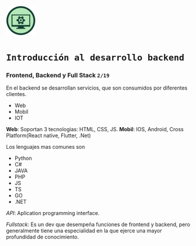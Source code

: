 <img  width="80" height="80" style="margin:auto" src="../content/assets/Curso_de_introduccion_al_desarrollo_backend.png">

# `Introducción al desarrollo backend`

### Frontend, Backend y Full Stack `2/19`
En el backend se desarrollan servicios, que son consumidos por diferentes clientes.
- Web
- Mobil
- IOT

**Web**: Soportan 3 tecnologias: HTML, CSS, JS.
**Mobil**: IOS, Android, Cross Platform(React native, Flutter, .Net)

Los lenguajes mas comunes son
- Python
- C#
- JAVA
- PHP
- JS
- TS
- GO
- .NET

_API_: Aplication programming interface.

_Fullstack_: Es un dev que desempeña funciones de frontend y backend, pero generalmente tiene una especialidad en la que ejerce una mayor profundidad de conocimiento.